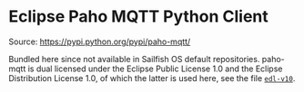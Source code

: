 Eclipse Paho MQTT Python Client
===============================

Source: <https://pypi.python.org/pypi/paho-mqtt/>

Bundled here since not available in Sailfish OS default repositories.
paho-mqtt is dual licensed under the Eclipse Public License 1.0 and the
Eclipse Distribution License 1.0, of which the latter is used here, see
the file [`edl-v10`](edl-v10).
